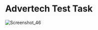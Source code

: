# Advertech Test Task

![Screenshot_46](https://github.com/ShyConstantine/Advertech-Test-task/assets/103777670/2c7c40ed-4601-4838-9815-59fc02823361)
